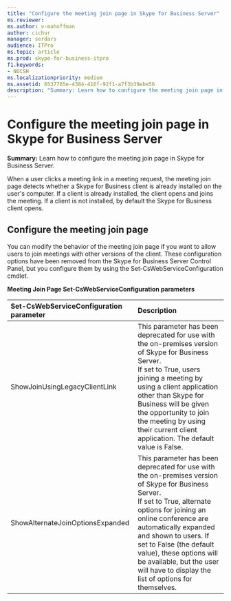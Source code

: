 ```yaml
---
title: "Configure the meeting join page in Skype for Business Server"
ms.reviewer: 
ms.author: v-mahoffman
author: cichur
manager: serdars
audience: ITPro
ms.topic: article
ms.prod: skype-for-business-itpro
f1.keywords:
- NOCSH
ms.localizationpriority: medium
ms.assetid: 6537765e-4384-416f-92f1-a7f3b39ebe56
description: "Summary: Learn how to configure the meeting join page in Skype for Business Server."
---
```


# Configure the meeting join page in Skype for Business Server
 
**Summary:** Learn how to configure the meeting join page in Skype for Business Server.
  
When a user clicks a meeting link in a meeting request, the meeting join page detects whether a Skype for Business client is already installed on the user's computer. If a client is already installed, the client opens and joins the meeting. If a client is not installed, by default the Skype for Business client opens. 
  
## Configure the meeting join page

You can modify the behavior of the meeting join page if you want to allow users to join meetings with other versions of the client. These configuration options have been removed from the Skype for Business Server Control Panel, but you configure them by using the Set-CsWebServiceConfiguration cmdlet.
  
**Meeting Join Page Set-CsWebServiceConfiguration parameters**

|**Set-CsWebServiceConfiguration parameter**|**Description**|
|:-----|:-----|
|ShowJoinUsingLegacyClientLink  <br/> |This parameter has been deprecated for use with the on-premises version of Skype for Business Server.  <br/> If set to True, users joining a meeting by using a client application other than Skype for Business will be given the opportunity to join the meeting by using their current client application. The default value is False.  <br/> |
|ShowAlternateJoinOptionsExpanded  <br/> |This parameter has been deprecated for use with the on-premises version of Skype for Business Server.  <br/>  If set to True, alternate options for joining an online conference are automatically expanded and shown to users. If set to False (the default value), these options will be available, but the user will have to display the list of options for themselves.  <br/> |
   

